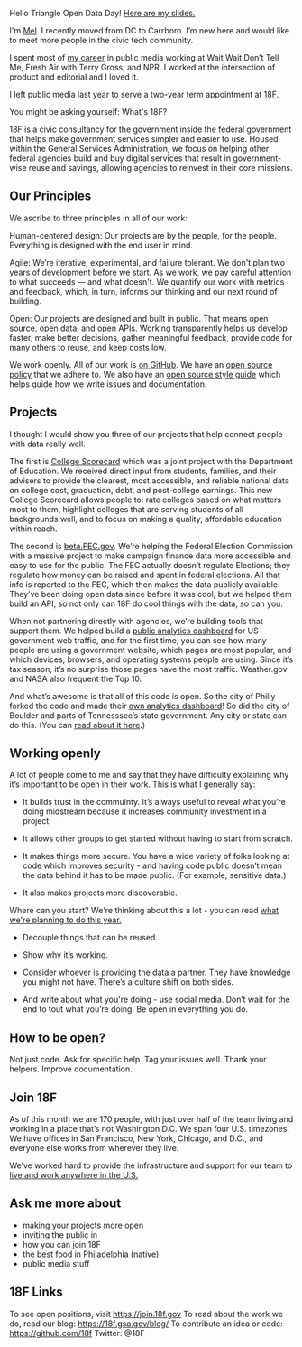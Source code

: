 


Hello Triangle Open Data Day! [Here are my slides.](https://github.com/melodykramer/melodykramer.github.io/blob/master/Copy.of.18F.General.Slides.-.Mel.pdf)

I'm [Mel](http://melodykramer.github.io/). I recently moved from DC to Carrboro. I’m new here and would like to meet more people in the civic tech community. 

I spent most of [my career](http://melodykramer.github.io/cv/) in public media working at Wait Wait Don’t Tell Me, Fresh Air with Terry Gross, and NPR. I worked at the intersection of product and editorial and I loved it.

I left public media last year to serve a two-year term appointment at [18F](https://18f.gsa.gov/).

You might be asking yourself: What's 18F?

18F is a civic consultancy for the government inside the federal government that helps make government services simpler and easier to use. Housed within the General Services Administration, we focus on helping other federal agencies build and buy digital services that result in government-wise reuse and savings, allowing agencies to reinvest in their core missions.

## Our Principles

We ascribe to three principles in all of our work:

Human-centered design: Our projects are by the people, for the people. Everything is designed with the end user in mind. 

Agile: We’re iterative, experimental, and failure tolerant. We don't plan two years of development before we start. As we work, we pay careful attention to what succeeds — and what doesn't. We quantify our work with metrics and feedback, which, in turn, informs our thinking and our next round of building.

Open: Our projects are designed and built in public. That means open source, open data, and open APIs. Working transparently helps us develop faster, make better decisions, gather meaningful feedback, provide code for many others to reuse, and keep costs low.

We work openly. All of our work is [on GitHub](https://github.com/18F). We have an [open source policy](https://github.com/18F/open-source-policy/blob/master/policy.md) that we adhere to. We also have an [open source style guide](https://pages.18f.gov/open-source-guide/) which helps guide how we write issues and documentation.

## Projects 

I thought I would show you three of our projects that help connect people with data really well.

The first is [College Scorecard](https://collegescorecard.ed.gov/) which was a joint project with the Department of Education. We received direct input from students, families, and their advisers to provide the clearest, most accessible, and reliable national data on college cost, graduation, debt, and post-college earnings. This new College Scorecard allows people to: rate colleges based on what matters most to them, highlight colleges that are serving students of all backgrounds well, and to focus on making a quality, affordable education within reach.

The second is [beta.FEC.gov](https://beta.fec.gov/). We’re helping the Federal Election Commission with a massive project to make campaign finance data more accessible and easy to use for the public. The FEC actually doesn’t regulate Elections; they regulate how money can be raised and spent in federal elections. All that info is reported to the FEC, which then makes the data publicly available. They’ve been doing open data since before it was cool, but we helped them build an API, so not only can 18F do cool things with the data, so can you.

When not partnering directly with agencies, we’re building tools that support them. We helped build a [public analytics dashboard](https://analytics.usa.gov/) for US government web traffic, and for the first time, you can see how many people are using a government website, which pages are most popular, and which devices, browsers, and operating systems people are using. Since it’s tax season, it’s no surprise those pages have the most traffic. Weather.gov and NASA also frequent the Top 10.

And what’s awesome is that all of this code is open. So the city of Philly forked the code and made their [own analytics dashboard](http://analytics.phila.gov/)! So did the city of Boulder and parts of Tennesssee’s state government. Any city or state can do this. (You can [read about it here](https://18f.gsa.gov/2016/01/06/tips-for-adapting-analytics-usa-gov/).)

## Working openly

A lot of people come to me and say that they have difficulty explaining why it’s important to be open in their work. This is what I generally say:

- It builds trust in the commuinty. It’s always useful to reveal what you’re doing midstream because it increases community investment in a project. 

- It allows other groups to get started without having to start from scratch.

- It makes things more secure. You have a wide variety of folks looking at code which improves security - and having code public doesn’t mean the data behind it has to be made public. (For example, sensitive data.)

- It also makes projects more discoverable.

Where can you start? We're thinking about this a lot - you can read [what we're planning to do this year.](https://18f.gsa.gov/2016/01/07/18f-new-years-resolution-be-even-more-open/)

- Decouple things that can be reused.

- Show why it’s working.

- Consider whoever is providing the data a partner. They have knowledge you might not have. There’s a culture shift on both sides.

- And write about what you're doing - use social media. Don’t wait for the end to tout what you’re doing. Be open in everything you do.

## How to be open?

Not just code.
Ask for specific help.
Tag your issues well.
Thank your helpers.
Improve documentation.

## Join 18F

As of this month we are 170 people, with just over half of the team living and working in a place that’s not Washington D.C. We span four U.S. timezones. We have offices in San Francisco, New York, Chicago, and D.C., and everyone else works from wherever they live. 

We’ve worked hard to provide the infrastructure and support for our team to [live and work anywhere in the U.S.](https://18f.gsa.gov/2015/10/15/best-practices-for-distributed-teams/)

## Ask me more about

- making your projects more open
- inviting the public in
- how you can join 18F 
- the best food in Philadelphia (native)
- public media stuff


## 18F Links

To see open positions, visit https://join.18f.gov
To read about the work we do, read our blog: https://18f.gsa.gov/blog/
To contribute an idea or code: https://github.com/18f
Twitter: @18F






